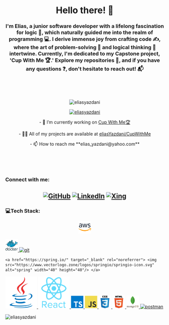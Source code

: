 <h1 align="center"> Hello there! 👋</h1>
<h3 align="center">I'm Elias, a junior software developer with a lifelong fascination for logic 🧠, which naturally guided me into the realm of programming 💻. I derive immense joy from crafting code ✍️, where the art of problem-solving 🧩 and logical thinking 🤔 intertwine. Currently, I'm dedicated to my Capstone project, 'Cup With Me 🏆.' Explore my repositories 📂, and if you have any questions ❓, don't hesitate to reach out! 📬</h3>
<br>
<br>
<br>



<p align="center"> <img src="https://komarev.com/ghpvc/?username=eliasyazdani&label=Profile%20views&color=0e75b6&style=flat" alt="eliasyazdani" /> </p>

<p align="center"> <a href="https://github.com/ryo-ma/github-profile-trophy"><img src="https://github-profile-trophy.vercel.app/?username=eliasyazdani" alt="eliasyazdani" /></a> </p>

<p align= "center">- 🔭 I’m currently working on <a href="http://ec2-18-194-137-76.eu-central-1.compute.amazonaws.com/">Cup With Me🏆</a>
  </p>

<p align= "center">- 👨‍💻 All of my projects are available at <a href="https://github.com/eliasYazdani/CupWithMe">eliasYazdani/CupWithMe</a></p>

<p align= "center">- 📫 How to reach me **elias_yazdani@yahoo.com**</p>
<br>
<br>
<br>

<h3 align="left">Connect with me:</h3>
 <h2 align="center">
  
[![GitHub](https://img.shields.io/badge/github-%23121011.svg?style=for-the-badge&logo=github&logoColor=white)](https://github.com/eliasYazdani)
[![LinkedIn](https://img.shields.io/badge/linkedin-%230077B5.svg?style=for-the-badge&logo=linkedin&logoColor=white)](https://www.linkedin.com/in/elias-yazdani-60199044/)
[![Xing](https://img.shields.io/badge/xing-%23006567.svg?style=for-the-badge&logo=xing&logoColor=white)](https://www.xing.com/profile/Elias_Yazdani/portfolio)

</h2>


<h3 align="left">💻Tech Stack:</h3>
<p align="center"> 
  <a href="https://aws.amazon.com" target="_blank" rel="noreferrer"> <img src="https://raw.githubusercontent.com/devicons/devicon/master/icons/amazonwebservices/amazonwebservices-original-wordmark.svg" alt="aws" width="40" height="40"/> </a>
  
  <a href="https://www.docker.com/" target="_blank" rel="noreferrer"> <img src="https://raw.githubusercontent.com/devicons/devicon/master/icons/docker/docker-original-wordmark.svg" alt="docker" width="40" height="40"/> </a> 
  <a href="https://git-scm.com/" target="_blank" rel="noreferrer"> <img src="https://www.vectorlogo.zone/logos/git-scm/git-scm-icon.svg" alt="git" width="40" height="40"/> </a> 
  
    <a href="https://spring.io/" target="_blank" rel="noreferrer"> <img src="https://www.vectorlogo.zone/logos/springio/springio-icon.svg" alt="spring" width="40" height="40"/> </a>
  <a href="https://www.java.com" target="_blank" rel="noreferrer"> <img src="https://raw.githubusercontent.com/devicons/devicon/master/icons/java/java-original.svg" alt="java" width="100" height="100"/> </a>
  <a href="https://reactjs.org/" target="_blank" rel="noreferrer"> <img src="https://raw.githubusercontent.com/devicons/devicon/master/icons/react/react-original-wordmark.svg" alt="react" width="100" height="100"/> </a>
  <a href="https://www.typescriptlang.org/" target="_blank" rel="noreferrer"> <img src="https://raw.githubusercontent.com/devicons/devicon/master/icons/typescript/typescript-original.svg" alt="typescript" width="40" height="40"/> </a>
  <a href="https://developer.mozilla.org/en-US/docs/Web/JavaScript" target="_blank" rel="noreferrer"> <img src="https://raw.githubusercontent.com/devicons/devicon/master/icons/javascript/javascript-original.svg" alt="javascript" width="40" height="40"/> </a>
  <a href="https://www.w3schools.com/css/" target="_blank" rel="noreferrer"> <img src="https://raw.githubusercontent.com/devicons/devicon/master/icons/css3/css3-original-wordmark.svg" alt="css3" width="40" height="40"/> </a>
  <a href="https://www.w3.org/html/" target="_blank" rel="noreferrer"> <img src="https://raw.githubusercontent.com/devicons/devicon/master/icons/html5/html5-original-wordmark.svg" alt="html5" width="40" height="40"/> </a>
  <a href="https://www.mongodb.com/" target="_blank" rel="noreferrer"> <img src="https://raw.githubusercontent.com/devicons/devicon/master/icons/mongodb/mongodb-original-wordmark.svg" alt="mongodb" width="40" height="40"/> </a>
  <a href="https://postman.com" target="_blank" rel="noreferrer"> <img src="https://www.vectorlogo.zone/logos/getpostman/getpostman-icon.svg" alt="postman" width="40" height="40"/> </a> 

   </p>

<p><img align="center" src="https://github-readme-stats.vercel.app/api/top-langs?username=eliasyazdani&show_icons=true&locale=en&layout=compact" alt="eliasyazdani" /></p>

